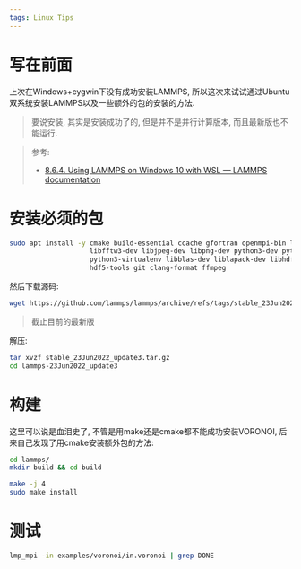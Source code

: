 ```yaml
---
tags: Linux Tips
---
```


# 写在前面

上次在Windows+cygwin下没有成功安装LAMMPS, 所以这次来试试通过Ubuntu双系统安装LAMMPS以及一些额外的包的安装的方法. 

>   要说安装, 其实是安装成功了的, 但是并不是并行计算版本, 而且最新版也不能运行. 

>   参考:
>
>   -   [8.6.4. Using LAMMPS on Windows 10 with WSL — LAMMPS documentation](https://docs.lammps.org/Howto_wsl.html#download-lammps)

# 安装必须的包

```bash
sudo apt install -y cmake build-essential ccache gfortran openmpi-bin libopenmpi-dev \
                    libfftw3-dev libjpeg-dev libpng-dev python3-dev python3-pip \
                    python3-virtualenv libblas-dev liblapack-dev libhdf5-serial-dev \
                    hdf5-tools git clang-format ffmpeg
```

然后下载源码:

```bash
wget https://github.com/lammps/lammps/archive/refs/tags/stable_23Jun2022_update3.tar.gz
```

>   截止目前的最新版

解压:

```bash
tar xvzf stable_23Jun2022_update3.tar.gz
cd lammps-23Jun2022_update3
```



# 构建

这里可以说是血泪史了, 不管是用make还是cmake都不能成功安装VORONOI, 后来自己发现了用cmake安装额外包的方法:



```bash
cd lammps/
mkdir build && cd build

make -j 4
sudo make install
```



# 测试

```bash
lmp_mpi -in examples/voronoi/in.voronoi | grep DONE
```

